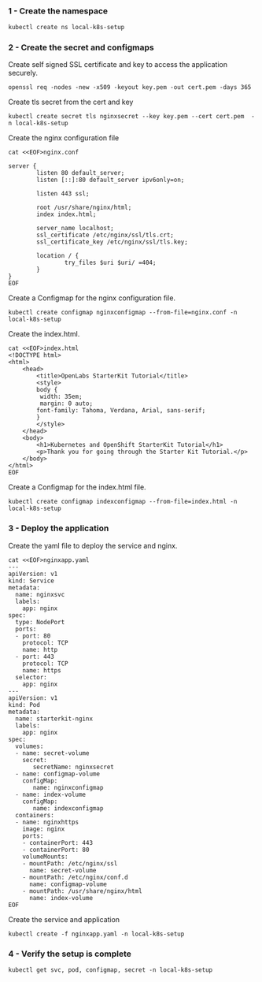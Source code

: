 ### 1 - Create the namespace

```bash
kubectl create ns local-k8s-setup
```

### 2 - Create the secret and configmaps

Create self signed SSL certificate and key to access the application securely.

```copy
openssl req -nodes -new -x509 -keyout key.pem -out cert.pem -days 365
```

Create tls secret from the cert and key

```copy
kubectl create secret tls nginxsecret --key key.pem --cert cert.pem  -n local-k8s-setup
```

Create the nginx configuration file 

```copy
cat <<EOF>nginx.conf

server {
        listen 80 default_server;
        listen [::]:80 default_server ipv6only=on;

        listen 443 ssl;
    
        root /usr/share/nginx/html;
        index index.html;
    
        server_name localhost;
        ssl_certificate /etc/nginx/ssl/tls.crt;
        ssl_certificate_key /etc/nginx/ssl/tls.key;
    
        location / {
                try_files $uri $uri/ =404;
        }
}
EOF
```

Create a Configmap for the nginx configuration file.

```copy
kubectl create configmap nginxconfigmap --from-file=nginx.conf -n local-k8s-setup
```

Create the index.html.

```copy
cat <<EOF>index.html
<!DOCTYPE html>
<html>
	<head>
		<title>OpenLabs StarterKit Tutorial</title>
		<style>
    	body {
      	 width: 35em;
      	 margin: 0 auto;
       	font-family: Tahoma, Verdana, Arial, sans-serif;
      	}
		</style>
	</head>
	<body>
		<h1>Kubernetes and OpenShift StarterKit Tutorial</h1>
		<p>Thank you for going through the Starter Kit Tutorial.</p>
	</body>
</html>
EOF
```

Create a Configmap for the index.html file.

```copy
kubectl create configmap indexconfigmap --from-file=index.html -n local-k8s-setup
```

### 3 - Deploy the application

Create the yaml file to deploy the service and nginx.

```copy
cat <<EOF>nginxapp.yaml
---
apiVersion: v1
kind: Service
metadata:
  name: nginxsvc
  labels:
    app: nginx
spec:
  type: NodePort
  ports:
  - port: 80
    protocol: TCP
    name: http
  - port: 443
    protocol: TCP
    name: https
  selector:
    app: nginx
---
apiVersion: v1
kind: Pod
metadata:
  name: starterkit-nginx
  labels:
    app: nginx
spec:
  volumes:
  - name: secret-volume
    secret:
       secretName: nginxsecret
  - name: configmap-volume
    configMap:
       name: nginxconfigmap
  - name: index-volume
    configMap:
       name: indexconfigmap
  containers:
  - name: nginxhttps
    image: nginx
    ports:
    - containerPort: 443
    - containerPort: 80
    volumeMounts:
    - mountPath: /etc/nginx/ssl
      name: secret-volume
    - mountPath: /etc/nginx/conf.d
      name: configmap-volume
    - mountPath: /usr/share/nginx/html
      name: index-volume
EOF
```

Create the service and application

```copy
kubectl create -f nginxapp.yaml -n local-k8s-setup
```

### 4 - Verify the setup is complete

```copy
kubectl get svc, pod, configmap, secret -n local-k8s-setup
```

